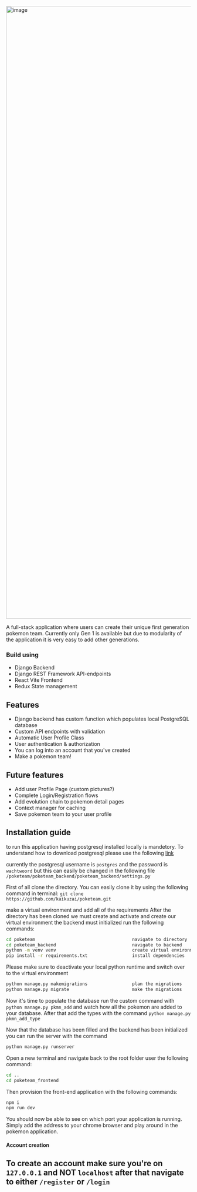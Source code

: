 <img width="1668" alt="image" src="https://github.com/user-attachments/assets/4d2c3063-13e1-4c67-94b2-6138f8b33a98">


A full-stack application where users can create their unique first generation pokemon team. Currently only Gen 1 is available but due to modularity of the application it is very easy to add other generations.

### Build using 
- Django                    Backend
- Django REST Framework     API-endpoints
- React Vite                Frontend
- Redux                     State management

## Features 
- Django backend has custom function which populates local PostgreSQL database
- Custom API endpoints with validation
- Automatic User Profile Class
- User authentication & authorization
- You can log into an account that you've created 
- Make a pokemon team!

## Future features 
- Add user Profile Page (custom pictures?)
- Complete Login/Registration flows 
- Add evolution chain to pokemon detail pages
- Context manager for caching
- Save pokemon team to your user profile


## Installation guide 
to run this application having postgresql installed locally is mandetory. To understand how to download postgresql please use the following [link](https://www.postgresql.org/)

currently the postgresql username is `postgres` and the password is `wachtwoord` but this can easily be changed in  the following file `/poketeam/poketeam_backend/poketeam_backend/settings.py`

First of all clone the directory. You can easily clone it by using the following command in terminal:
`git clone https://github.com/kaikuzai/poketeam.git` 

make a virtual environment and add all of the requirements
After the directory has been cloned we must create and activate and create our virtual environment the backend must initialized run the following commands:
```bash 
cd poketeam                                     navigate to directory
cd poketeam_backend                             navigate to backend
python -m venv venv                             create virtual environment
pip install -r requirements.txt                 install dependencies
```
Please make sure to deactivate your local python runtime and switch over to the virtual environment
```bash
python manage.py makemigrations                 plan the migrations
python manage.py migrate                        make the migrations 
```
Now it's time to populate the database run the custom command with `python manage.py pkmn_add` and watch how all the pokemon are added to your database. 
After that add the types with the command `python manage.py pkmn_add_type`

Now that the database has been filled and the backend has been initialized you can run the server with the command 
```bash 
python manage.py runserver
```

Open a new terminal and navigate back to the root folder user the following command: 
```bash 
cd ..
cd poketeam_frontend
```

Then provision the front-end application with the following commands: 
```bash
npm i
npm run dev
```
You should now be able to see on which port your application is running. Simply add the address to your chrome browser and play around in the pokemon application. 


#### Account creation
To create an account make sure you're on `127.0.0.1` and NOT `localhost` after that navigate to either `/register` or `/login`
- 


